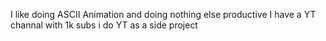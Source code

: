 I like doing ASCII Animation and doing nothing else productive
I have a YT channal with 1k subs
i do YT as a side project
